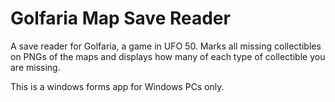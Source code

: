 # Golfaria Map Save Reader

A save reader for Golfaria, a game in UFO 50. Marks all missing collectibles on PNGs of the maps and displays how many of each type of collectible you are missing.

This is a windows forms app for Windows PCs only.

